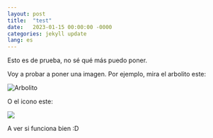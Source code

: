 ```yaml
---
layout: post
title:  "test"
date:   2023-01-15 00:00:00 -0000
categories: jekyll update
lang: es
---
```


Esto es de prueba, no sé qué más puedo poner.

Voy a probar a poner una imagen. Por ejemplo, mira el arbolito este:

![Arbolito](https://cdn.pixabay.com/photo/2015/04/23/22/00/tree-736885_1280.jpg)

O el icono este:

![](../_site/assets/minima-social-icons.svg)

A ver si funciona bien :D